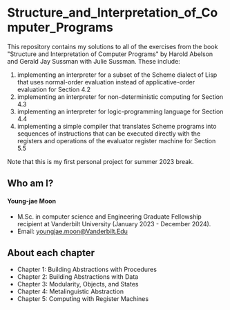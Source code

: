 # Structure_and_Interpretation_of_Computer_Programs
This repository contains my solutions to all of the exercises from the book "Structure and Interpretation of Computer Programs" by Harold Abelson and Gerald Jay Sussman with Julie Sussman. These include:
1. implementing an interpreter for a subset of the Scheme dialect of Lisp that uses normal-order evaluation instead of applicative-order evaluation for Section 4.2
2. implementing an interpreter for non-deterministic computing for Section 4.3
3. implementing an interpreter for logic-programming language for Section 4.4
4. implementing a simple compiler that translates Scheme programs into sequences of instructions that can be executed directly with the registers and operations of the evaluator register machine for Section 5.5

Note that this is my first personal project for summer 2023 break.

## Who am I?
#### Young-jae Moon
* M.Sc. in computer science and Engineering Graduate Fellowship recipient at Vanderbilt University (January 2023 - December 2024).
* Email: youngjae.moon@Vanderbilt.Edu

## About each chapter

* Chapter 1: Building Abstractions with Procedures
* Chapter 2: Building Abstractions with Data
* Chapter 3: Modularity, Objects, and States
* Chapter 4: Metalinguistic Abstraction
* Chapter 5: Computing with Register Machines
